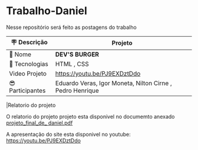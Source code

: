 # Trabalho-Daniel  
Nesse repositório será feito as postagens do trabalho

| :placard: Descrição |  Projeto    |
| -------------  | --- |
| :open_file_folder: Nome        | **DEV'S BURGER**
| :diamond_shape_with_a_dot_inside: Tecnologias | HTML , CSS
| Video Projeto          | https://youtu.be/PJ9EXDztDdo
|  :sunglasses:Participantes  | Eduardo Veras, Igor Moneta, Nilton Cirne , Pedro Henrique |

|Relatorio do projeto 

O relatorio do projeto projeto esta disponivel no documemto anexado 
[projeto_final_de_ daniel.pdf](https://github.com/duduveras/PROJETO_DEV_S_BURGER/files/11759885/projeto_final_de_.daniel.pdf)

A apresentação do site esta disponivel no youtube: https://youtu.be/PJ9EXDztDdo
